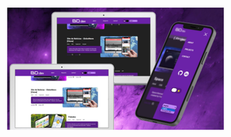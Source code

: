 ![Tela final](https://github.com/barbaradamasdev/portfolio/blob/main/projects/projeto%20portfolio.jpg?raw=true)